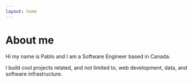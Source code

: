```yaml
---
layout: home
---
```

# About me

Hi my name is Pablo and I am a Software Engineer based in Canada.

I build cool projects related, and not limited to, web development, data, and software infrastructure.
